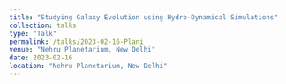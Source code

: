 ```yaml
---
title: "Studying Galaxy Evolution using Hydro-Dynamical Simulations"
collection: talks
type: "Talk"
permalink: /talks/2023-02-16-Plani
venue: "Nehru Planetarium, New Delhi"
date: 2023-02-16
location: "Nehru Planetarium, New Delhi"
---
```

